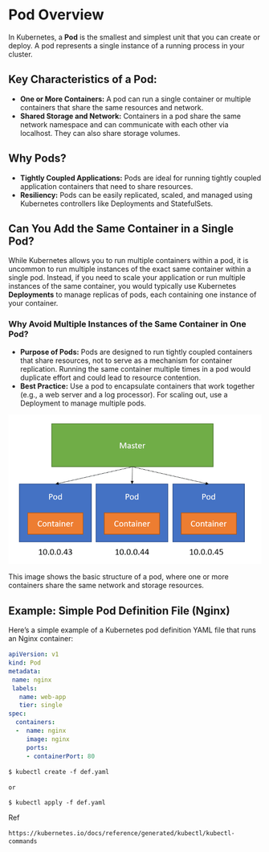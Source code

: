 # Pod Overview

In Kubernetes, a **Pod** is the smallest and simplest unit that you can create or deploy. A pod represents a single instance of a running process in your cluster.

## Key Characteristics of a Pod:
- **One or More Containers:** A pod can run a single container or multiple containers that share the same resources and network.
- **Shared Storage and Network:** Containers in a pod share the same network namespace and can communicate with each other via localhost. They can also share storage volumes.

## Why Pods?
- **Tightly Coupled Applications:** Pods are ideal for running tightly coupled application containers that need to share resources.
- **Resiliency:** Pods can be easily replicated, scaled, and managed using Kubernetes controllers like Deployments and StatefulSets.

## Can You Add the Same Container in a Single Pod?

While Kubernetes allows you to run multiple containers within a pod, it is uncommon to run multiple instances of the exact same container within a single pod. Instead, if you need to scale your application or run multiple instances of the same container, you would typically use Kubernetes **Deployments** to manage replicas of pods, each containing one instance of your container.

### Why Avoid Multiple Instances of the Same Container in One Pod?
- **Purpose of Pods:** Pods are designed to run tightly coupled containers that share resources, not to serve as a mechanism for container replication. Running the same container multiple times in a pod would duplicate effort and could lead to resource contention.
- **Best Practice:** Use a pod to encapsulate containers that work together (e.g., a web server and a log processor). For scaling out, use a Deployment to manage multiple pods.


![Pod Structure](pod-img.png)

This image shows the basic structure of a pod, where one or more containers share the same network and storage resources.



## Example: Simple Pod Definition File (Nginx)

Here’s a simple example of a Kubernetes pod definition YAML file that runs an Nginx container:

```yaml
apiVersion: v1
kind: Pod
metadata:
 name: nginx
 labels:
   name: web-app
   tier: single
spec:
  containers:
  -  name: nginx
     image: nginx
     ports:
     - containerPort: 80
```

```shell
$ kubectl create -f def.yaml
```
`or`
```shell
$ kubectl apply -f def.yaml
```
 Ref
```shell
https://kubernetes.io/docs/reference/generated/kubectl/kubectl-commands
```


